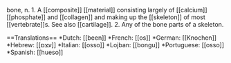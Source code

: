 bone, n. 1. A [[composite]] [[material]] consisting largely of [[calcium]] [[phosphate]] and [[collagen]] and making up the [[skeleton]] of most [[vertebrate]]s. See also [[cartilage]]. 2. Any of the bone parts of a skeleton.

==Translations==
*Dutch: [[been]]
*French: [[os]]
*German: [[Knochen]]
*Hebrew: [[עצם]]
*Italian: [[osso]]
*Lojban: [[bongu]]
*Portuguese: [[osso]]
*Spanish: [[hueso]]